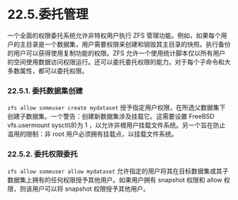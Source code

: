 # 22.5.委托管理

一个全面的权限委托系统允许非特权用户执行 ZFS 管理功能。例如，如果每个用户的主目录是一个数据集，用户需要权限来创建和销毁其主目录的快照。执行备份的用户可以获得使用复制功能的权限。ZFS 允许一个使用统计脚本仅以所有用户的空间使用数据访问权限运行。还可以委托委托权限的能力。对于每个子命令和大多数属性，都可以委托权限。

### 22.5.1. 委托数据集创建

`zfs allow someuser create mydataset` 授予指定用户权限，在所选父数据集下创建子数据集。一个警告：创建新数据集涉及挂载它。这需要设置 FreeBSD vfs.usermount sysctl(8)为 1 ，以允许非根用户挂载文件系统。另一个旨在防止滥用的限制：非 root 用户必须拥有挂载点，以挂载文件系统。

### 22.5.2. 委托权限委托

`zfs allow someuser allow mydataset` 允许指定的用户将其在目标数据集或其子数据集上拥有的任何权限授予其他用户。如果用户拥有 snapshot 权限和 allow 权限，则该用户可以将 snapshot 权限授予其他用户。
